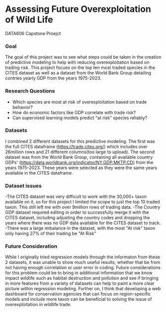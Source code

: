 # Assessing Future Overexploitation of Wild Life

DATA606 Capstone Proejct

### Goal

The goal of this project was to see what steps could be taken in the creation of predictive modeling to help with reducing overexploitation based on trading risk. This project focues on the top ten most traded species in the CITES dataset as well as a dataset from the World Bank Group detailing contries yearly GDP from the years 1975-2023.

### Research Questions

- Which species are most at risk of overexploitation based on trade behavior?
- How do economic factors like GDP correlate with trade risk?
- Can supervised learning models predict "at risk" species reliably?


### Datasets

I combined 2 different datasets for this predictive modeling. The first was the full CITES dataframe (https://trade.cites.org/) which includes over 26million rows and 21 different columns(too large to upload). The second dataset was from the World Bank Group, containing all available country GDPs' (https://data.worldbank.org/indicator/NY.GDP.MKTP.CD) from the years 1975-2023. These years were selected as they were the same years available in the CITES dataframe.

### Dataset issues
-The CITES dataset was very difficult to work with the 30,000+ taxon available on it, so for this project I limited the scope to just the top 10 traded taxon. This still left me with over 9million rows of trading data.
-The Country GDP dataset required editing in order to successfully merge it with the CITES dataset, including adjusting the country codes and dropping the years where there was no GDP data available for the CITES dataset to track.
-There was a large imbalance in the dataset, with the most "At risk" taxon only having 27% of their trading be "At Risk"

### Future Consideration

While I originally tried regression models through the informaton from these 2 datasets, it was unable to show much useful results, whether that be from not having enough correlation or user error in coding. Future considerations for this problem could be to bring in additional information that we know impact wildlife such as habitat destruction and pollution and see if bringing in more features from a variety of datasets can help to paint a more clear picture within regression modeling. Further on, I think that developing a web dashboard for conservation agencies that can focus on region-specific models and include more taxon can be beneficial to solving the issue of overexploitation in wildlife trade.

